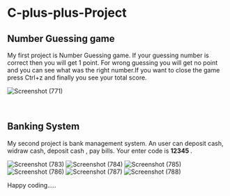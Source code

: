 # C-plus-plus-Project

## Number Guessing game
My first project is Number Guessing game. If your guessing number is correct then you will get 1 point. For wrong guessing you will get no point and you can see what was the right number.If you want to close the game press Ctrl+z and finally you see your total score.

![Screenshot (771)](https://user-images.githubusercontent.com/64780532/119231064-c443a280-bb40-11eb-8c2d-119cc9a670e5.png)

<br>


## Banking System
My second project is bank management system. An user can deposit cash, widraw cash, deposit cash , pay bills. Your enter code is <strong> 12345 </strong> .

![Screenshot (783)](https://user-images.githubusercontent.com/64780532/119231538-3b7a3600-bb43-11eb-8df2-b467c50bfe74.png)
![Screenshot (784)](https://user-images.githubusercontent.com/64780532/119231541-3cab6300-bb43-11eb-947a-1fa4d712ddde.png)
![Screenshot (785)](https://user-images.githubusercontent.com/64780532/119231542-3cab6300-bb43-11eb-8dbe-f78ac8eb7421.png)
![Screenshot (786)](https://user-images.githubusercontent.com/64780532/119231543-3d43f980-bb43-11eb-9f1e-ddf1f5966b2b.png)
![Screenshot (787)](https://user-images.githubusercontent.com/64780532/119231544-3ddc9000-bb43-11eb-8d98-db0789787222.png)
![Screenshot (788)](https://user-images.githubusercontent.com/64780532/119231545-3ddc9000-bb43-11eb-8657-5793233dfed1.png)

 
Happy coding..... 
